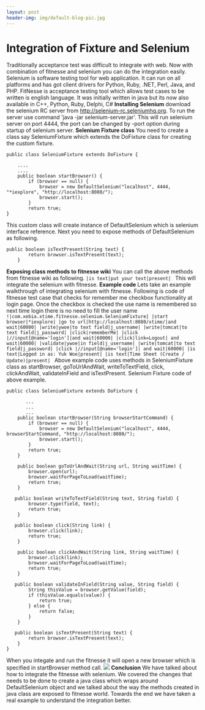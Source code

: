 ```yaml
---
layout: post
header-img: img/default-blog-pic.jpg
---
```


# Integration of Fixture and Selenium

Traditionally acceptance test was difficult to integrate with web. Now with combination of fitnesse and selenium you can do the integration easily.  Selenium is software testing tool for web application. It can run on all platforms and has got client drivers for Python, Ruby, .NET, Perl, Java, and PHP. FitNesse is acceptance testing tool which allows test cases to be written is english language. It was initially written in java but its now also available in C++, Python, Ruby, Delphi, C# **Installing Selenium** download the selenium RC server from http://selenium-rc.seleniumhq.org. To run the server use command 'java -jar selenium-server.jar'. This will run selenium server on port 4444, the port can be changed by -port option during startup of selenium server. **Selenium Fixture class** You need to create a class say SeleniumFixture which extends the DoFixture class for creating the custom fixture. 
    
    
    public class SeleniumFixture extends DoFixture {
    
        ....
        ....
        public boolean startBrowser() {
            if (browser == null) {
                browser = new DefaultSelenium("localhost", 4444, "*iexplore", "http://localhost:8080/");
                browser.start();
            }
            return true;
    }

This custom class will create instance of DefaultSelenium which is selenium interface reference. Next you need to expose methods of DefaultSelenium as following. 
    
    
    public boolean isTextPresent(String text) {
            return browser.isTextPresent(text);
        }

**Exposing class methods to fitnesse wiki** You can call the above methods from fitnesse wiki as following. `|is text|put your text|present| ` This will integrate the selenium with fitnesse. **Example code** Lets take an example walkthrough of integrating selenium with fitnesse. Following is code of fitnesse test case that checks for remember me checkbox functionality at login page. Once the checkbox is checked the use name is remembered so next time login there is no need to fill the user name `!|com.xebia.xtime.fitnesse.selenium.SeleniumFixture| |start browser|*iexplore| |go to url|http://localhost:8080/xtime/|and wait|60000| |write|ywoe|to text field|j_username| |write|tomcat|to text field|j_password| |click|rememberMe| |click |//input[@name='login']|and wait|60000| |click|link=Logout| and wait|60000| |validate|ywoe|in field|j_username| |write|tomcat|to text field|j_password| |click |//input[@name='login']| and wait|60000| |is text|Logged in as: Yuk Woe|present| |is text|Time Sheet (Create / Update)|present| ` Above example code uses methods in SeleniumFixture class as startBrowser, goToUrlAndWait, writeToTextField, click, clickAndWait, validateInField and isTextPresent. Selenium Fixture code of above example. 
    
    
    public class SeleniumFixture extends DoFixture {
    
    	   ...
    	   ...
    	   ...
        public boolean startBrowser(String browserStartCommand) {
            if (browser == null) {
                browser = new DefaultSelenium("localhost", 4444, browserStartCommand, "http://localhost:8080/");
                browser.start();
            }
            return true;
        }
    
        public boolean goToUrlAndWait(String url, String waitTime) {
            browser.open(url);
            browser.waitForPageToLoad(waitTime);
            return true;
        }
    
       public boolean writeToTextField(String text, String field) {
            browser.type(field, text);
            return true;
        }
    
       public boolean click(String link) {
            browser.click(link);
            return true;
        }
    
        public boolean clickAndWait(String link, String waitTime) {
            browser.click(link);
            browser.waitForPageToLoad(waitTime);
            return true;
        }
    
       public boolean validateInField(String value, String field) {
        	String thisValue = browser.getValue(field);
        	if (thisValue.equals(value)) {
        		return true;
        	} else {
        		return false;
        	}
        }
    
       public boolean isTextPresent(String text) {
            return browser.isTextPresent(text);
        }
    }

When you integate and run the fitnesse it will open a new browser which is specified in startBrowser method call. [ ![](/wp-content/uploads/2009/04/selenium-execution.jpg)](http://xebee.xebia.in/wp-content/uploads/2009/04/selenium-execution.jpg) **Conclusion** We have talked about how to integrate the fitnesse with selenium. We covered the changes that needs to be done to create a java class which wraps around DefaultSelenium object and we talked about the way the methods created in java class are exposed to fitnesse world. Towards the end we have taken a real example to understand the integration better.